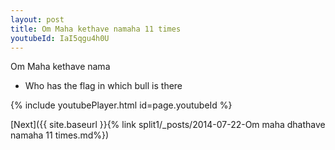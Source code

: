 ```yaml
---
layout: post
title: Om Maha kethave namaha 11 times
youtubeId: IaI5qgu4h0U
---
```

 
 
Om Maha kethave nama 
 
 -  Who has the flag in which bull is there 
 
  
 
  
 
 
 
 
 
 


{% include youtubePlayer.html id=page.youtubeId %}
 
[Next]({{ site.baseurl }}{% link  split1/_posts/2014-07-22-Om maha dhathave namaha 11 times.md%})
 
